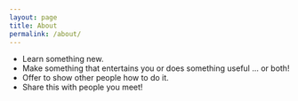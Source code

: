 ```yaml
---
layout: page
title: About
permalink: /about/
---
```


- Learn something new.
- Make something that entertains you or does something useful ... or both!
- Offer to show other people how to do it.
- Share this with people you meet!
